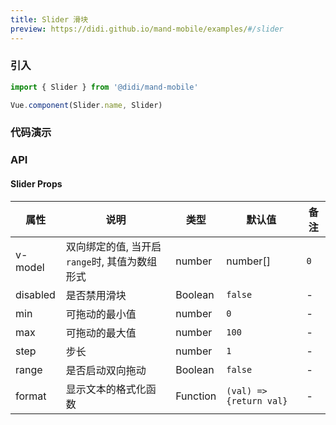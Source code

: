 ```yaml
---
title: Slider 滑块
preview: https://didi.github.io/mand-mobile/examples/#/slider
---
```


### 引入

```javascript
import { Slider } from '@didi/mand-mobile'

Vue.component(Slider.name, Slider)
```

### 代码演示
<!-- DEMO -->

### API

#### Slider Props
|属性 | 说明 | 类型 | 默认值 | 备注|
|----|-----|------|------|------|
|v-model|双向绑定的值, 当开启<code>range</code>时, 其值为数组形式</code>|number | number[]|`0`|-|
|disabled|是否禁用滑块|Boolean|`false`|-|
|min|可拖动的最小值|number|`0`|-|
|max|可拖动的最大值|number|`100`|-|
|step|步长|number|`1`|-|
|range|是否启动双向拖动|Boolean|`false`|-|
|format|显示文本的格式化函数|Function|`(val) => {return val}`|-|
